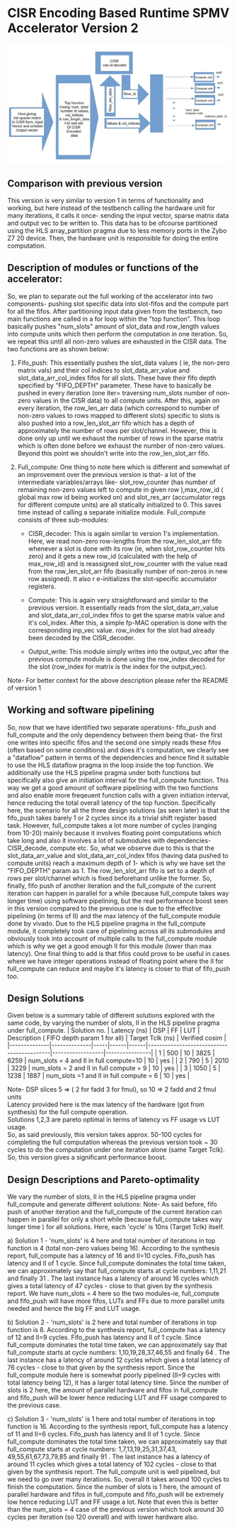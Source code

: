 # CISR Encoding Based Runtime SPMV Accelerator Version 2
![HLS_arch2](HLS_arch2.jpg)

## Comparison with previous version
This version is very similar to version 1 in terms of functionality and working, but here instead of the testbench calling the hardware unit for many iterations, it calls it once- sending the input vector, sparse matrix data and output vec to be written to. This data has to be ofcourse partitioned using the HLS array_partition pragma due to less memory ports in the Zybo Z7 20 device. Then, the hardware unit is responsible for doing the entire computation. 
## Description of modules or functions of the accelerator:
So, we plan to separate out the full working of the accelerator into two components- pushing slot specific data into slot-fifos and the compute part for all the fifos.
After partitioning input data given from the testbench, two main functions are called in a for loop within the "top function". This loop basically pushes "num\_slots" amount of slot\_data and row\_length values into compute units which then perform the computation in one iteration. So, we repeat this until all non-zero values are exhausted in the CISR data. The two functions are as shown below:
1. Fifo\_push: This essentially pushes the slot\_data values ( ie, the non-zero matrix vals) and their col indices to slot\_data\_arr\_value and slot\_data\_arr\_col\_index fifos for all slots. These have their fifo depth specified by "FIFO\_DEPTH" parameter. These have to basically be pushed in every iteration (one iter= traversing num\_slots number of non-zero values in the CISR data) to all compute units. After this, again on every iteration, the row\_len\_arr data (which correspond to number of non-zero values to rows mapped to different slots) specific to slots is also pushed into a  row\_len\_slot\_arr fifo which has a depth of approximately the number of rows per slot/channel. However, this is done only up until we exhaust the number of rows in the sparse matrix which is often done before we exhaust the number of non-zero values. Beyond this point we shouldn't write into the row\_len\_slot\_arr fifo.  
2. Full\_compute: One thing to note here which is different and somewhat of an improvement over the previous version is that- a lot of the intermediate variables/arrays like- slot\_row\_counter (has number of remaining non-zero values left to compute in given row ),max\_row\_id ( global max row id being worked on) and slot\_res\_arr (accumulator regs for different compute units) are all statically initialized to 0. This saves time instead of calling a separate initialize module. Full\_compute consists of three sub-modules:

	- CISR\_decoder: This is again similar to version 1's implementation. Here, we read non-zero row-lengths from the row\_len\_slot\_arr fifo whenever a slot is done with its row (ie, when slot\_row\_counter hits zero) and it gets a new row\_id (calculated with the help of max\_row\_id) and is reassigned slot\_row\_counter with the value read from the row\_len\_slot\_arr fifo (basically number of non-zeros in new row assigned). It also r e-initializes the slot-specific accumulator registers.

	- Compute: This is again very straightforward and similar to the previous version. It essentially reads from the slot\_data\_arr\_value and slot\_data\_arr\_col\_index fifos to get the sparse matrix value and it's col\_index. After this, a simple fp-MAC operation is done with the corresponding inp\_vec value. row\_index for the slot had already been decoded by the CISR\_decoder.
	- Output\_write: This module simply writes into the output\_vec after the previous compute module is done using the row\_index decoded for the slot (row\_index for matrix is the index for the output\_vec).

Note- For better context for the above description please refer the README of version 1

## Working and software pipelining
So, now that we have identified two separate operations- fifo\_push and full\_compute and the only dependency between them being that- the first one writes into specific fifos and the second one simply reads these fifos (often based on some conditions) and does it's computation, we clearly see a "dataflow" pattern in terms of the dependencies and hence find it suitable to use the HLS dataflow pragma in the loop inside the top function. We additionally use the HLS pipeline pragma under both functions but specifically also give an initiation interval for the full\_compute function. This way we get a good amount of software pipelining with the two functions and also enable more freqeuent function calls with a given initiation interval, hence reducing the total overall latency of the top function.
Specifically here, the scenario for all the three design solutions (as seen later) is that the fifo\_push takes barely 1 or 2 cycles since its a trivial shift register based task. However, full\_compute takes a lot more number of cycles (ranging from 10-20) mainly because it involves floating point computations which take long and also it involves a lot of submodules with dependencies- CISR\_decode, compute etc. So, what we observe due to this is that the slot\_data\_arr\_value and slot\_data\_arr\_col\_index fifos (having data pushed to compute units) reach a maximum depth of 1- which is why we have set the "FIFO\_DEPTH" param as 1. The row\_len\_slot\_arr fifo is set to a depth of rows per slot/channel which is fixed beforehand unlike the former.
So, finally, fifo push of another iteration and the full\_compute of the current iteration can happen in parallel for a while (because full\_compute takes way longer time) using software pipelining, but the real performance boost seen in this version compared to the previous one is due to the effective pipelining (in terms of II) and the max latency of the full\_compute module done by vivado. Due to the HLS pipeline pragma in the full\_compute module, it completely took care of pipelining across all its submodules and obviously took into account of multiple calls to the full\_compute module which is why we get a good enough II for this module (lower than max latency).
One final thing to add is that fifos could prove to be useful in cases where we have integer operations instead of floating point where the II for full\_compute can reduce and maybe it's latency is closer to that of fifo\_push too.
## Design Solutions
Given below is a summary table of different solutions explored with the same code, by varying  the number of slots, II in the HLS pipeline pragma under full\_compute.
| Solution no. | Latency (ns) | DSP | FF   | LUT  | Description ( FIFO depth param 1 for all) | Target Tclk (ns) | Verified cosim |
|--------------|--------------|-----|------|------|-------------------------------------------|------------------|----------------|
| 1            | 500          | 10  | 3825 | 6259 | num_slots = 4 and II in full compute=10   | 10               | yes            |
| 2            | 790          | 5   | 2010 | 3229 | num_slots = 2  and II in full compute = 9 | 10               | yes            |
| 3            | 1050         | 5   | 1238 | 1887 | num_slots =1 and II in full compute = 6   | 10               | yes            |

Note- DSP slices  5 => ( 2 for fadd 3 for fmul), so 10 => 2 fadd and 2 fmul units\
Latency provided here is the max latency of the hardware (got from synthesis) for the full compute operation.\
Solutions 1,2,3 are pareto optimal in terms of latency vs FF usage vs LUT usage.\
So, as said previously, this version takes approx. 50-100 cycles for completing the full computation whereas the previous version took ~ 30 cycles to do the computation under one iteration alone (same Target Tclk). So, this version gives a significant performance boost.
## Design Descriptions and Pareto-optimality
We vary the number of slots, II in the HLS pipeline pragma under full\_compute and generate different solutions:
Note- As said before, fifo push of another iteration and the full\_compute of the current iteration can happen in parallel for only a short while (because full\_compute takes way longer time ) for all solutions. 
Here, each 'cycle' is 10ns (Target Tclk) itself.

a) Solution 1 - 'num\_slots' is 4 here and total number of iterations in top function is 4 (total non-zero values being 16). According to the synthesis report, full\_compute has a latency of 16 and II=10 cycles. Fifo\_push has latency and II of 1 cycle. Since full\_compute dominates the total time taken, we can approximately say that full\_compute starts at cycle numbers: 1,11,21 and finally 31 . The last instance has a latency of around 16 cycles which gives a total latency of 47 cycles - close to that given by the synthesis report. We have num\_slots = 4 here so the two modules-ie, full\_compute and fifo\_push will have more fifos, LUTs  and FFs due to more parallel units needed and hence the big FF and LUT usage.

b) Solution 2 - 'num\_slots' is 2 here and total number of iterations in top function is 8. According to the synthesis report, full\_compute has a latency of 12 and II=9 cycles. Fifo\_push has latency and II of 1 cycle. Since full\_compute dominates the total time taken, we can approximately say that full\_compute starts at cycle numbers: 1,10,19,28,37,46,55 and finally 64 . The last instance has a latency of around 12 cycles which gives a total latency of 76 cycles - close to that given by the synthesis report. Since the full\_compute module here is somewhat poorly pipelined (II=9 cycles with total latency being 12), it has a larger total latency time. Since the number of slots is 2 here, the amount of parallel hardware and fifos in full\_compute and fifo\_push will be lower hence reducing LUT and FF usage compared to the previous case.

c) Solution 3 - 'num\_slots' is 1 here and total number of iterations in top function is 16. According to the synthesis report, full\_compute has a latency of 11 and II=6 cycles. Fifo\_push has latency and II of 1 cycle. Since full\_compute dominates the total time taken, we can approximately say that full\_compute starts at cycle numbers: 1,7,13,19,25,31,37,43, 49,55,61,67,73,79,85 and finally 91 . The last instance has a latency of around 11 cycles which gives a total latency of 102 cycles - close to that given by the synthesis report. The full\_compute unit is well pipelined, but we need to go over many iterations. So, overall it takes around 100 cycles to finish the computation. Since the number of slots is 1 here, the amount of parallel hardware and fifos in full\_compute and fifo\_push will be extremely low hence reducing LUT and FF usage a lot. Note that even this is better than the num\_slots = 4 case of the previous version which took around 30 cycles per iteration (so 120 overall) and with lower hardware also.
